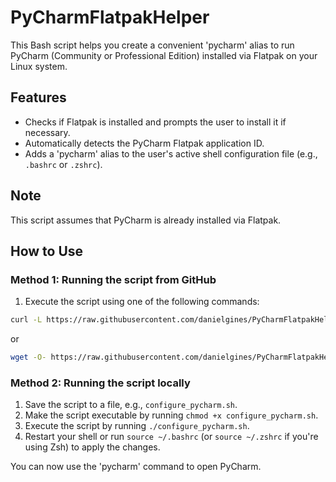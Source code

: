 # PyCharmFlatpakHelper

This Bash script helps you create a convenient 'pycharm' alias to run PyCharm (Community or Professional Edition) installed via Flatpak on your Linux system.

## Features

- Checks if Flatpak is installed and prompts the user to install it if necessary.
- Automatically detects the PyCharm Flatpak application ID.
- Adds a 'pycharm' alias to the user's active shell configuration file (e.g., `.bashrc` or `.zshrc`).

## Note
This script assumes that PyCharm is already installed via Flatpak.

## How to Use

### Method 1: Running the script from GitHub

1. Execute the script using one of the following commands:

```sh
curl -L https://raw.githubusercontent.com/danielgines/PyCharmFlatpakHelper/main/configure_pycharm.sh | bash
```

or

```sh
wget -O- https://raw.githubusercontent.com/danielgines/PyCharmFlatpakHelper/main/configure_pycharm.sh | bash
```

### Method 2: Running the script locally

1. Save the script to a file, e.g., `configure_pycharm.sh`.
2. Make the script executable by running `chmod +x configure_pycharm.sh`.
3. Execute the script by running `./configure_pycharm.sh`.
4. Restart your shell or run `source ~/.bashrc` (or `source ~/.zshrc` if you're using Zsh) to apply the changes.

You can now use the 'pycharm' command to open PyCharm.
